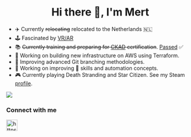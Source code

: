 <h1 align="center">Hi there 👋, I'm Mert</h1>

- :airplane: Currently ~~relocating~~ relocated to the Netherlands 🇳🇱
- :joystick: Fascinated by [VR/AR](https://aframe.io/)
- 📚 ~~Currently training and preparing for [CKAD](https://www.cncf.io/certification/ckad/) certification~~. [Passed](https://www.credly.com/badges/3e2dc0ff-0ada-4d0b-b3fa-10fec47c5ce0?source=linked_in_profile) ✅
- 🤖 Working on building new infrastructure on AWS using Terraform.
- 🌳 Improving advanced Git branching methodologies.
- 🔨 Working on improving 🐍 skills and automation concepts. 
- 🎮 Currently playing Death Stranding and Star Citizen. See my Steam [profile](https://steamcommunity.com/id/SkullGent/).

![](https://snipboard.io/y0gv3a.jpg)

### Connect with me
<p align="left">
<a href="https://www.linkedin.com/in/mert-alnuaimi/" target="blank"><img align="center" src="https://cdn.jsdelivr.net/npm/simple-icons@3.0.1/icons/linkedin.svg" alt="https://www.linkedin.com/in/mert-alnuaimi-8885b1a4" height="30" width="30" /></a>
</p>

<!-- ### Hi there! I'm Mert  👋

- 🔭 I’m currently learning and working on GitHub Action to create workflows to deploy Microservices on Kubernetes Clusters.
- 🌱 I’m currently learning and researching industry standard automation and security best practices. 
- 💬 Learning and improving Git branching methodologies.
- 🔨 Working on improving 🐍 knowledge and automation concepts. 

![](https://snipboard.io/y0gv3a.jpg)
-->

<!--
**Warns/warns** is a ✨ _special_ ✨ repository because its `README.md` (this file) appears on your GitHub profile.

Here are some ideas to get you started:

- 👯 I’m looking to collaborate on ...
- 🤔 I’m looking for help with ...
- 💬 Ask me about ...
- 📫 How to reach me: ...
- 😄 Pronouns: ...
- ⚡ Fun fact: ...
--> 
